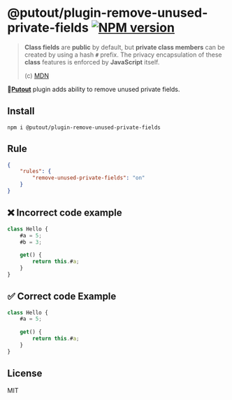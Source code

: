 # @putout/plugin-remove-unused-private-fields [![NPM version][NPMIMGURL]][NPMURL]

[NPMIMGURL]: https://img.shields.io/npm/v/@putout/plugin-remove-unused-private-fields.svg?style=flat&longCache=true
[NPMURL]: https://npmjs.org/package/@putout/plugin-remove-unused-private-fields"npm"

> **Class fields** are **public** by default, but **private class members** can be created by using a hash **`#`** prefix. The privacy encapsulation of these **class** features is enforced by **JavaScript** itself.
>
> (c) [MDN](https://developer.mozilla.org/en-US/docs/Web/JavaScript/Reference/Classes/Private_class_fields)

🐊[**Putout**](https://github.com/coderaiser/putout) plugin adds ability to remove unused private fields.

## Install

```
npm i @putout/plugin-remove-unused-private-fields
```

## Rule

```json
{
    "rules": {
        "remove-unused-private-fields": "on"
    }
}
```

## ❌ Incorrect code example

```js
class Hello {
    #a = 5;
    #b = 3;
    
    get() {
        return this.#a;
    }
}
```

## ✅ Correct code Example

```js
class Hello {
    #a = 5;
    
    get() {
        return this.#a;
    }
}
```

## License

MIT
